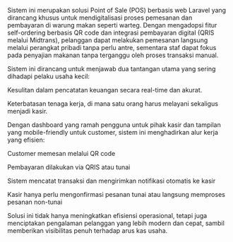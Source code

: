 Sistem ini merupakan solusi Point of Sale (POS) berbasis web Laravel yang dirancang khusus untuk mendigitalisasi proses pemesanan dan pembayaran di warung makan seperti warteg. Dengan mengadopsi fitur self-ordering berbasis QR code dan integrasi pembayaran digital (QRIS melalui Midtrans), pelanggan dapat melakukan pemesanan langsung melalui perangkat pribadi tanpa perlu antre, sementara staf dapat fokus pada penyajian makanan tanpa terganggu oleh proses transaksi manual.

Sistem ini dirancang untuk menjawab dua tantangan utama yang sering dihadapi pelaku usaha kecil:

Kesulitan dalam pencatatan keuangan secara real-time dan akurat.

Keterbatasan tenaga kerja, di mana satu orang harus melayani sekaligus menjadi kasir.

Dengan dashboard yang ramah pengguna untuk pihak kasir dan tampilan yang mobile-friendly untuk customer, sistem ini menghadirkan alur kerja yang efisien:

Customer memesan melalui QR code

Pembayaran dilakukan via QRIS atau tunai

Sistem mencatat transaksi dan mengirimkan notifikasi otomatis ke kasir

Kasir hanya perlu mengonfirmasi pesanan tunai atau langsung memproses pesanan non-tunai

Solusi ini tidak hanya meningkatkan efisiensi operasional, tetapi juga menciptakan pengalaman pelanggan yang lebih modern dan cepat, sambil memberikan visibilitas penuh terhadap arus kas usaha.